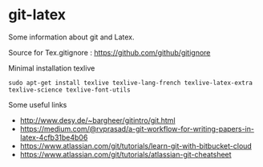 # git-latex

Some information about git and Latex.

Source for Tex.gitignore : https://github.com/github/gitignore

Minimal installation texlive

```
sudo apt-get install texlive texlive-lang-french texlive-latex-extra texlive-science texlive-font-utils
```

Some useful links

* http://www.desy.de/~bargheer/gitintro/git.html
* https://medium.com/@rvprasad/a-git-workflow-for-writing-papers-in-latex-4cfb31be4b06
* https://www.atlassian.com/git/tutorials/learn-git-with-bitbucket-cloud
* https://www.atlassian.com/git/tutorials/atlassian-git-cheatsheet

